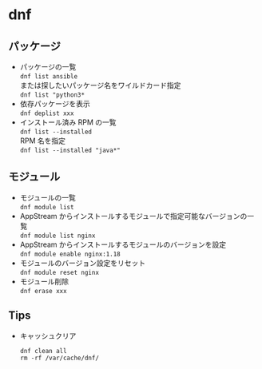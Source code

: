 # dnf


## パッケージ

* パッケージの一覧  
  `dnf list ansible`  
  または探したいパッケージ名をワイルドカード指定  
  `dnf list "python3*`
* 依存パッケージを表示  
  `dnf deplist xxx`
* インストール済み RPM の一覧  
  `dnf list --installed`  
  RPM 名を指定  
  `dnf list --installed "java*"`  

## モジュール

* モジュールの一覧  
`dnf module list`
* AppStream からインストールするモジュールで指定可能なバージョンの一覧  
`dnf module list nginx`
* AppStream からインストールするモジュールのバージョンを設定  
`dnf module enable nginx:1.18`
* モジュールのバージョン設定をリセット  
`dnf module reset nginx`
* モジュール削除  
  `dnf erase xxx`

## Tips

* キャッシュクリア
  ```
  dnf clean all
  rm -rf /var/cache/dnf/
  ```
